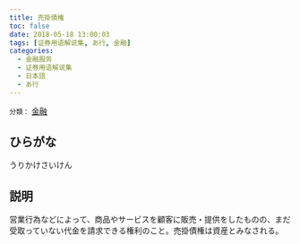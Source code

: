 ```yaml
---
title: 売掛債権
toc: false
date: 2018-05-18 13:00:03
tags: [证券用语解说集, あ行, 金融]
categories:
  - 金融服务
  - 证券用语解说集
  - 日本語
  - あ行
---
```


`分類：` [金融](/tags/金融/)

## ひらがな

うりかけさいけん

## 説明

営業行為などによって、商品やサービスを顧客に販売・提供をしたものの、まだ受取っていない代金を請求できる権利のこと。売掛債権は資産とみなされる。
